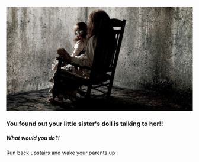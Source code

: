 ![alt text](pic3.jpg)

### You found out your little sister's doll is talking to her!!

##### What would you do?!

[Run back upstairs and wake your parents up](parents.md)